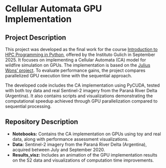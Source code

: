 # Cellular Automata GPU Implementation

## Project Description

This project was developed as the final work for the course [Introduction to HPC Programming in Python](https://ig.conae.unc.edu.ar/introduccion-a-la-programacion-hpc-2025/), offered by the Instituto Gulich in September 2025. It focuses on implementing a Cellular Automata (CA) model for wildfire simulation on GPUs. The implementation is based on the [Julius Wons’ project](https://github.com/jcwons/Wildfire-Mapping-and-Simulation-with-Cellular-Automaton). To evaluate performance gains, the project compares parallelized GPU execution time with the sequential approach.

The developed code includes the CA implementation using PyCUDA, tested with both toy data and real Sentinel-2 imagery from the Paraná River Delta (Argentina). It also contains scripts and visualizations demonstrating the computational speedup achieved through GPU parallelization compared to sequential processing.

## Repository Description

* **Notebooks:** Contains the CA implementation on GPUs using toy and real data, along with performance assessment visualizations.  
* **Data:** Sentinel-2 imagery from the Paraná River Delta (Argentina), acquired between July and September 2020.  
* **Results_visz:** Includes an animation of the GPU implementation results on the S2 data and visualizations of computation time improvements.
